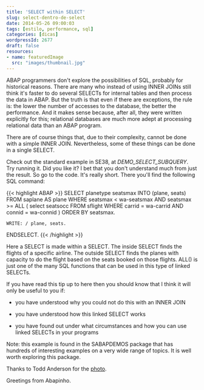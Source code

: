 ```yaml
---
title: 'SELECT within SELECT'
slug: select-dentro-de-select
date: 2014-05-26 09:00:03
tags: [estilo, performance, sql]
categories: [dicas]
wordpressId: 2677
draft: false
resources:
- name: featuredImage
  src: "images/thumbnail.jpg"
---
```

ABAP programmers don't explore the possibilities of SQL, probably for historical reasons. There are many who instead of using INNER JOINs still think it's faster to do several SELECTs for internal tables and then process the data in ABAP. But the truth is that even if there are exceptions, the rule is: the lower the number of accesses to the database, the better the performance. And it makes sense because, after all, they were written explicitly for this; relational databases are much more adept at processing relational data than an ABAP program.

There are of course things that, due to their complexity, cannot be done with a simple INNER JOIN. Nevertheless, some of these things can be done in a single SELECT.

<!--more-->

Check out the standard example in SE38, at _DEMO_SELECT_SUBQUERY_. Try running it. Did you like it? I bet that you don't understand much from just the result. So go to the code. It's really short. There you'll find the following SQL command:


{{< highlight ABAP >}}
  SELECT  planetype seatsmax
    INTO  (plane, seats)
    FROM  saplane AS plane
    WHERE seatsmax < wa-seatsmax AND
          seatsmax >= ALL ( select  seatsocc
                              FROM  sflight
                              WHERE carrid = wa-carrid AND
                                    connid = wa-connid     )
    ORDER BY seatsmax.

    WRITE: / plane, seats.

  ENDSELECT.
{{< /highlight >}}

Here a SELECT is made within a SELECT. The inside SELECT finds the flights of a specific airline. The outside SELECT finds the planes with capacity to do the flight based on the seats booked on those flights. ALL() is just one of the many SQL functions that can be used in this type of linked SELECTs.

If you have read this tip up to here then you should know that I think it will only be useful to you if:

  * you have understood why you could not do this with an INNER JOIN

  * you have understood how this linked SELECT works

  * you have found out under what circumstances and how you can use linked SELECTs in your programs

Note: this example is found in the SABAPDEMOS package that has hundreds of interesting examples on a very wide range of topics. It is well worth exploring this package.

Thanks to Todd Anderson for the [photo][1].

Greetings from Abapinho.

   [1]: https://www.flickr.com/photos/toddography/2039964038/
